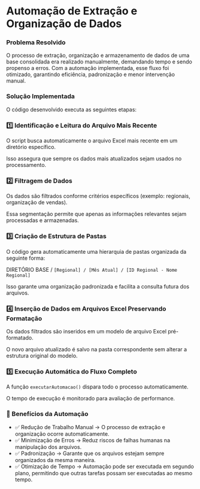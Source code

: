 # Automação de Extração e Organização de Dados

### Problema Resolvido

O processo de extração, organização e armazenamento de dados de uma base consolidada era realizado manualmente, demandando tempo e sendo propenso a erros. Com a automação implementada, esse fluxo foi otimizado, garantindo eficiência, padronização e menor intervenção manual.

### Solução Implementada

O código desenvolvido executa as seguintes etapas:

### 1️⃣ Identificação e Leitura do Arquivo Mais Recente

O script busca automaticamente o arquivo Excel mais recente em um diretório específico.

Isso assegura que sempre os dados mais atualizados sejam usados no processamento.

### 2️⃣ Filtragem de Dados

Os dados são filtrados conforme critérios específicos (exemplo: regionais, organização de vendas).

Essa segmentação permite que apenas as informações relevantes sejam processadas e armazenadas.

### 3️⃣ Criação de Estrutura de Pastas

O código gera automaticamente uma hierarquia de pastas organizada da seguinte forma:

DIRETÓRIO BASE / `[Regional] / [Mês Atual] / [ID Regional - Nome Regional]`

Isso garante uma organização padronizada e facilita a consulta futura dos arquivos.

### 4️⃣ Inserção de Dados em Arquivos Excel Preservando Formatação

Os dados filtrados são inseridos em um modelo de arquivo Excel pré-formatado.

O novo arquivo atualizado é salvo na pasta correspondente sem alterar a estrutura original do modelo.

### 5️⃣ Execução Automática do Fluxo Completo

A função `executarAutomacao()` dispara todo o processo automaticamente.

O tempo de execução é monitorado para avaliação de performance.

### 🚀 Benefícios da Automação

- ✅ Redução de Trabalho Manual → O processo de extração e organização ocorre automaticamente.
- ✅ Minimização de Erros → Reduz riscos de falhas humanas na manipulação dos arquivos.
- ✅ Padronização → Garante que os arquivos estejam sempre organizados da mesma maneira.
- ✅ Otimização de Tempo → Automação pode ser executada em segundo plano, permitindo que outras tarefas possam ser executadas ao mesmo tempo.
